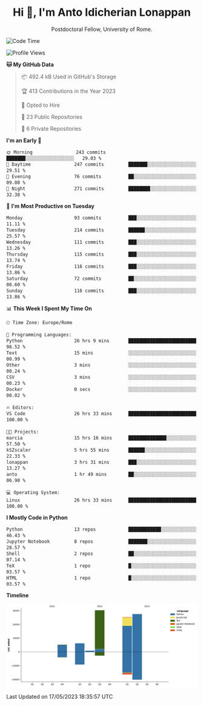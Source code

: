 
<h1 align="center">Hi 👋, I'm Anto Idicherian Lonappan</h1>
<p align="center">Postdoctoral Fellow, University of Rome. </p>


<!--START_SECTION:waka-->
![Code Time](http://img.shields.io/badge/Code%20Time-322%20hrs%2035%20mins-blue)

![Profile Views](http://img.shields.io/badge/Profile%20Views-0-blue)

**🐱 My GitHub Data** 

> 📦 492.4 kB Used in GitHub's Storage 
 > 
> 🏆 413 Contributions in the Year 2023
 > 
> 💼 Opted to Hire
 > 
> 📜 23 Public Repositories 
 > 
> 🔑 6 Private Repositories 
 > 
**I'm an Early 🐤** 

```text
🌞 Morning                243 commits         ███████░░░░░░░░░░░░░░░░░░   29.03 % 
🌆 Daytime                247 commits         ███████░░░░░░░░░░░░░░░░░░   29.51 % 
🌃 Evening                76 commits          ██░░░░░░░░░░░░░░░░░░░░░░░   09.08 % 
🌙 Night                  271 commits         ████████░░░░░░░░░░░░░░░░░   32.38 % 
```
📅 **I'm Most Productive on Tuesday** 

```text
Monday                   93 commits          ███░░░░░░░░░░░░░░░░░░░░░░   11.11 % 
Tuesday                  214 commits         ██████░░░░░░░░░░░░░░░░░░░   25.57 % 
Wednesday                111 commits         ███░░░░░░░░░░░░░░░░░░░░░░   13.26 % 
Thursday                 115 commits         ███░░░░░░░░░░░░░░░░░░░░░░   13.74 % 
Friday                   116 commits         ███░░░░░░░░░░░░░░░░░░░░░░   13.86 % 
Saturday                 72 commits          ██░░░░░░░░░░░░░░░░░░░░░░░   08.60 % 
Sunday                   116 commits         ███░░░░░░░░░░░░░░░░░░░░░░   13.86 % 
```


📊 **This Week I Spent My Time On** 

```text
🕑︎ Time Zone: Europe/Rome

💬 Programming Languages: 
Python                   26 hrs 9 mins       █████████████████████████   98.52 % 
Text                     15 mins             ░░░░░░░░░░░░░░░░░░░░░░░░░   00.99 % 
Other                    3 mins              ░░░░░░░░░░░░░░░░░░░░░░░░░   00.24 % 
CSV                      3 mins              ░░░░░░░░░░░░░░░░░░░░░░░░░   00.23 % 
Docker                   0 secs              ░░░░░░░░░░░░░░░░░░░░░░░░░   00.02 % 

🔥 Editors: 
VS Code                  26 hrs 33 mins      █████████████████████████   100.00 % 

🐱‍💻 Projects: 
marcia                   15 hrs 16 mins      ██████████████░░░░░░░░░░░   57.50 % 
kSZscaler                5 hrs 55 mins       ██████░░░░░░░░░░░░░░░░░░░   22.33 % 
lonappan                 3 hrs 31 mins       ███░░░░░░░░░░░░░░░░░░░░░░   13.27 % 
anto                     1 hr 49 mins        ██░░░░░░░░░░░░░░░░░░░░░░░   06.90 % 

💻 Operating System: 
Linux                    26 hrs 33 mins      █████████████████████████   100.00 % 
```

**I Mostly Code in Python** 

```text
Python                   13 repos            ████████████░░░░░░░░░░░░░   46.43 % 
Jupyter Notebook         8 repos             ███████░░░░░░░░░░░░░░░░░░   28.57 % 
Shell                    2 repos             ██░░░░░░░░░░░░░░░░░░░░░░░   07.14 % 
TeX                      1 repo              █░░░░░░░░░░░░░░░░░░░░░░░░   03.57 % 
HTML                     1 repo              █░░░░░░░░░░░░░░░░░░░░░░░░   03.57 % 
```



**Timeline**

![Lines of Code chart](https://raw.githubusercontent.com/antolonappan/antolonappan/main/assets/bar_graph.png)


 Last Updated on 17/05/2023 18:35:57 UTC
<!--END_SECTION:waka-->
